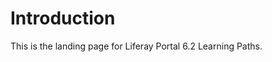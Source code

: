 # Introduction [](id=learning-paths-lp-6-2-develop-learnpath)

This is the landing page for Liferay Portal 6.2 Learning Paths.
